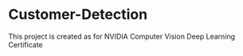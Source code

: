 # Customer-Detection
This project is created as for NVIDIA Computer Vision Deep Learning Certificate
